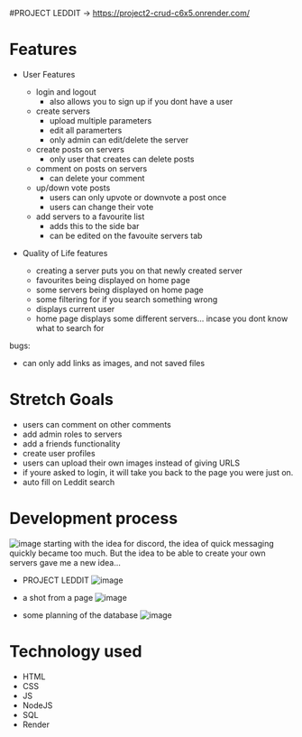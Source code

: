 #PROJECT LEDDIT -> https://project2-crud-c6x5.onrender.com/

# Features

- User Features

	- login and logout
		- also allows you to sign up if you dont have a user
	- create servers
		- upload multiple parameters
		- edit all paramerters
		- only admin can edit/delete the server
	- create posts on servers
   		- only user that creates can delete posts
	- comment on posts on servers
		- can delete your comment
	- up/down vote posts
		- users can only upvote or downvote a post once
		- users can change their vote
	- add servers to a favourite list
		- adds this to the side bar
		- can be edited on the favouite servers tab


- Quality of Life features
	- creating a server puts you on that newly created server
	- favourites being displayed on home page
	- some servers being displayed on home page
	- some filtering for if you search something wrong
	- displays current user
   	- home page displays some different servers... incase you dont know what to search for

bugs:
 - can only add links as images, and not saved files

# Stretch Goals
- users can comment on other comments
- add admin roles to servers
- add a friends functionality
- create user profiles
- users can upload their own images instead of giving URLS
- if youre asked to login, it will take you back to the page you were just on.
- auto fill on Leddit search


# Development process
![image](https://github.com/Jesus130247/Project2-CRUD/assets/150982381/63a3675e-3d3a-4e2a-a8f3-837ce0fe5ef6)
starting with the idea for discord, the idea of quick messaging quickly became too much. But the idea to be able to create your own servers gave me a new idea...
- PROJECT LEDDIT ![image](https://github.com/Jesus130247/Project2-CRUD/assets/150982381/d70968b4-8799-488a-a735-408702949c28)

- a shot from a page
![image](https://github.com/Jesus130247/Project2-CRUD/assets/150982381/afebb9ec-8c86-4fb4-8402-f0a1c3024493)

- some planning of the database
![image](https://github.com/Jesus130247/Project2-CRUD/assets/150982381/68508e8c-5a0f-4789-bad2-cce097167045)

# Technology used
- HTML
- CSS
- JS
- NodeJS
- SQL
- Render

